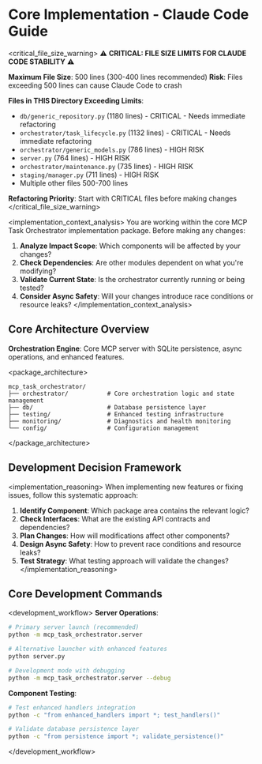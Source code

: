 # Core Implementation - Claude Code Guide

<critical_file_size_warning>
⚠️ **CRITICAL: FILE SIZE LIMITS FOR CLAUDE CODE STABILITY** ⚠️

**Maximum File Size**: 500 lines (300-400 lines recommended)
**Risk**: Files exceeding 500 lines can cause Claude Code to crash

**Files in THIS Directory Exceeding Limits**:
- `db/generic_repository.py` (1180 lines) - CRITICAL - Needs immediate refactoring
- `orchestrator/task_lifecycle.py` (1132 lines) - CRITICAL - Needs immediate refactoring
- `orchestrator/generic_models.py` (786 lines) - HIGH RISK
- `server.py` (764 lines) - HIGH RISK
- `orchestrator/maintenance.py` (735 lines) - HIGH RISK
- `staging/manager.py` (711 lines) - HIGH RISK
- Multiple other files 500-700 lines

**Refactoring Priority**: Start with CRITICAL files before making changes
</critical_file_size_warning>

<implementation_context_analysis>
You are working within the core MCP Task Orchestrator implementation package. Before making any changes:

1. **Analyze Impact Scope**: Which components will be affected by your changes?
2. **Check Dependencies**: Are other modules dependent on what you're modifying?
3. **Validate Current State**: Is the orchestrator currently running or being tested?
4. **Consider Async Safety**: Will your changes introduce race conditions or resource leaks?
</implementation_context_analysis>

## Core Architecture Overview

**Orchestration Engine**: Core MCP server with SQLite persistence, async operations, and enhanced features.

<package_architecture>
```
mcp_task_orchestrator/
├── orchestrator/           # Core orchestration logic and state management
├── db/                     # Database persistence layer
├── testing/                # Enhanced testing infrastructure
├── monitoring/             # Diagnostics and health monitoring
└── config/                 # Configuration management
```
</package_architecture>

## Development Decision Framework

<implementation_reasoning>
When implementing new features or fixing issues, follow this systematic approach:

1. **Identify Component**: Which package area contains the relevant logic?
2. **Check Interfaces**: What are the existing API contracts and dependencies?
3. **Plan Changes**: How will modifications affect other components?
4. **Design Async Safety**: How to prevent race conditions and resource leaks?
5. **Test Strategy**: What testing approach will validate the changes?
</implementation_reasoning>

## Core Development Commands

<development_workflow>
**Server Operations**:
```bash
# Primary server launch (recommended)
python -m mcp_task_orchestrator.server

# Alternative launcher with enhanced features
python server.py

# Development mode with debugging
python -m mcp_task_orchestrator.server --debug
```

**Component Testing**:
```bash
# Test enhanced handlers integration
python -c "from enhanced_handlers import *; test_handlers()"

# Validate database persistence layer
python -c "from persistence import *; validate_persistence()"
```
</development_workflow>
